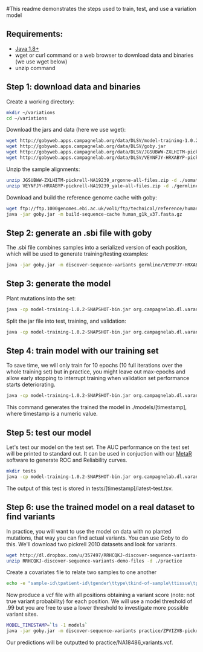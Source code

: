 #This readme demonstrates the steps used to train, test, and use a variation model

## Requirements:
 
- [Java 1.8+](http://www.oracle.com/technetwork/java/javase/downloads/index.html)
- wget or curl command or a web browser to download data and binaries (we use wget below)
- unzip command

## Step 1: download data and binaries
Create a working directory:
```sh
mkdir ~/variations
cd ~/variations
```
Download the jars and data (here we use wget):
```sh
wget http://gobyweb.apps.campagnelab.org/data/DLSV/model-training-1.0.2-snapshot-bin.jar
wget http://gobyweb.apps.campagnelab.org/data/DLSV/goby.jar
wget http://gobyweb.apps.campagnelab.org/data/DLSV/JGSUBWW-ZXLHITM-pickrell-NA19239_argonne-all-files.zip
wget http://gobyweb.apps.campagnelab.org/data/DLSV/VEYNFJY-HRXABYP-pickrell-NA19239_yale-all-files.zip
```
Unzip the sample alignments:
```sh
unzip JGSUBWW-ZXLHITM-pickrell-NA19239_argonne-all-files.zip -d ./somatic
unzip VEYNFJY-HRXABYP-pickrell-NA19239_yale-all-files.zip -d ./germline
```
Download and build the reference genome cache with goby:
```sh
wget ftp://ftp.1000genomes.ebi.ac.uk/vol1/ftp/technical/reference/human_g1k_v37.fasta.gz
java -jar goby.jar -m build-sequence-cache human_g1k_v37.fasta.gz
```
## Step 2: generate an .sbi file with goby
The .sbi file combines samples into a serialized version of each position, which will be used to generate training/testing examples:
```sh
java -jar goby.jar -m discover-sequence-variants germline/VEYNFJY-HRXABYP-pickrell-NA19239_yale.header somatic/JGSUBWW-ZXLHITM-pickrell-NA19239_argonne.header --format SEQUENCE_BASE_INFORMATION -o ./fullset --genome human_g1k_v37
```
## Step 3: generate the model
Plant mutations into the set:
```sh
java -cp model-training-1.0.2-SNAPSHOT-bin.jar org.campagnelab.dl.varanalysis.intermediaries.Mutator2 fullset.sbi mutset.sbi
```
Split the jar file into test, training, and validation:
```sh
java -cp model-training-1.0.2-SNAPSHOT-bin.jar org.campagnelab.dl.varanalysis.intermediaries.SplitFile -i mutset.sbi -f 0.8 -f 0.1 -f 0.1 -o "set_" -s train -s val -s test
```
## Step 4: train model with our training set
To save time, we will only train for 10 epochs (10 full iterations over the whole training set) but in practice, you might leave out max-epochs and allow early stopping to interrupt training when validation set performance starts deteriorating.
```sh
java -cp model-training-1.0.2-SNAPSHOT-bin.jar org.campagnelab.dl.varanalysis.learning.TrainSomaticModel -t set_train.sbi -v set_val.sbi --max-epochs 10
```
This command generates the trained the model in ./models/[timestamp], where timestamp is a numeric value.
## Step 5: test our model
Let's test our model on the test set. The AUC performance on the test set will be printed to standard out.
It can be used in conjuction with our [MetaR](http://metaR.campagnelab.org) software to generate ROC and Reliability curves.
```sh
mkdir tests
java -cp model-training-1.0.2-SNAPSHOT-bin.jar org.campagnelab.dl.varanalysis.learning.PredictMutations -i set_test.sbi --long-report -m ./models/*
```
The output of this test is stored in tests/[timestamp]/latest-test.tsv.
## Step 6: use the trained model on a real dataset to find variants
In practice, you will want to use the model on data with no planted mutations, that way you can find actual variants. You can use Goby to do this. We'll download two pickrell 2010 datasets and look for variants.
```sh
wget http://dl.dropbox.com/u/357497/RRHCQKJ-discover-sequence-variants-demo-files.zip
unzip RRHCQKJ-discover-sequence-variants-demo-files -d ./practice
```
Create a covariates file to relate two samples to one another
```sh
echo -e "sample-id\tpatient-id\tgender\ttype\tkind-of-sample\ttissue\tparents\nZPVIZVB-pickrellNA18486_argonne\tP1\tMale\tPatient\tGermline\tBlood\tN/A\nPJCBGUJ-pickrellNA18486_yale\tP1\tMale\tPatient\tSomatic\tBlood\tN/A" > ./practice/covariates.txt
```
Now produce a vcf file with all positions obtaining a variant score (note: not true variant probability) for each position.
We will use a model threshold of .99 but you are free to use a lower threshold to investigate more possible variant sites.
```sh
MODEL_TIMESTAMP=`ls -1 models`
java -jar goby.jar -m discover-sequence-variants practice/ZPVIZVB-pickrellNA18486_argonne.entries practice/PJCBGUJ-pickrellNA18486_yale.entries --format SOMATIC_VARIATIONS -o practice/NA18486_variants.vcf --genome human_g1k_v37 --covariates practice/covariates.txt -x SomaticVariationOutputFormat:model-path="models/${MODEL_TIMESTAMP}/latestModel.bin" -x SomaticVariationOutputFormat:model-p-mutated-threshold:0.99
```
Our predictions will be outputted to practice/NA18486_variants.vcf.